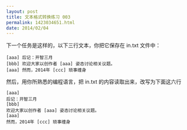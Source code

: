 ```yaml
---
layout: post
title: 文本格式转换练习 003
permalink: 1423034651.html
date: 2014/02/04
---
```


下一个任务是这样的，以下三行文本，你把它保存在 in.txt 文件中：

```
[aaa] 后记：开智三月
[bbb] 欢迎大家以创作者 [aaa] 姿态讨论相关议题。
[aaa] 然而，2014年 [ccc] 琐事缠身
```

然后，用你所熟悉的编程语言，把 in.txt 的内容读取出来，改写为下面这六行

```
[aaa] 
后记：开智三月
[bbb] 
欢迎大家以创作者 [aaa] 姿态讨论相关议题。
[aaa] 
然而，2014年 [ccc] 琐事缠身
```

